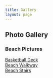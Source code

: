```yaml
---
title: Gallery
layout: page
---
```

## Photo Gallery

### Beach Pictures
[Basketball Deck](https://lwflouisa.github.io/NumeroHexDiaries/Gallery/images/2021-10-24-basketballdeck)<br />
[Beach Walkway](NumeroHexDiaries/Gallery/images/2021-10-24-beachwalkway)<br />
[Beach Stairs](NumeroHexDiaries/Gallery/images/2021-10-24-beachstairs)<br />
